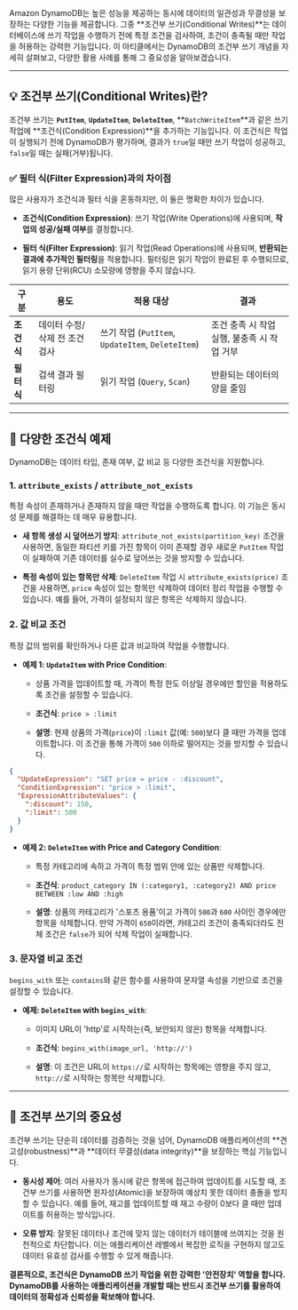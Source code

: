 
Amazon DynamoDB는 높은 성능을 제공하는 동시에 데이터의 일관성과 무결성을 보장하는 다양한 기능을 제공합니다. 그중 **조건부 쓰기(Conditional Writes)**는 데이터베이스에 쓰기 작업을 수행하기 전에 특정 조건을 검사하여, 조건이 충족될 때만 작업을 허용하는 강력한 기능입니다. 이 아티클에서는 DynamoDB의 조건부 쓰기 개념을 자세히 살펴보고, 다양한 활용 사례를 통해 그 중요성을 알아보겠습니다.

---

## 💡 조건부 쓰기(Conditional Writes)란?

조건부 쓰기는 **`PutItem`**, **`UpdateItem`**, **`DeleteItem`**, **`BatchWriteItem`**과 같은 쓰기 작업에 **조건식(Condition Expression)**을 추가하는 기능입니다. 이 조건식은 작업이 실행되기 전에 DynamoDB가 평가하며, 결과가 `true`일 때만 쓰기 작업이 성공하고, `false`일 때는 실패(거부)됩니다.

### **✅ 필터 식(Filter Expression)과의 차이점**

많은 사용자가 조건식과 필터 식을 혼동하지만, 이 둘은 명확한 차이가 있습니다.

- **조건식(Condition Expression)**: 쓰기 작업(Write Operations)에 사용되며, **작업의 성공/실패 여부**를 결정합니다.
    
- **필터 식(Filter Expression)**: 읽기 작업(Read Operations)에 사용되며, **반환되는 결과에 추가적인 필터링**을 적용합니다. 필터링은 읽기 작업이 완료된 후 수행되므로, 읽기 용량 단위(RCU) 소모량에 영향을 주지 않습니다.

|구분|용도|적용 대상|결과|
|---|---|---|---|
|**조건식**|데이터 수정/삭제 전 조건 검사|쓰기 작업 (`PutItem`, `UpdateItem`, `DeleteItem`)|조건 충족 시 작업 실행, 불충족 시 작업 거부|
|**필터 식**|검색 결과 필터링|읽기 작업 (`Query`, `Scan`)|반환되는 데이터의 양을 줄임|

---

## 🔧 다양한 조건식 예제

DynamoDB는 데이터 타입, 존재 여부, 값 비교 등 다양한 조건식을 지원합니다.

### 1. `attribute_exists` / `attribute_not_exists`

특정 속성이 존재하거나 존재하지 않을 때만 작업을 수행하도록 합니다. 이 기능은 동시성 문제를 해결하는 데 매우 유용합니다.

- **새 항목 생성 시 덮어쓰기 방지**: `attribute_not_exists(partition_key)` 조건을 사용하면, 동일한 파티션 키를 가진 항목이 이미 존재할 경우 새로운 `PutItem` 작업이 실패하여 기존 데이터를 실수로 덮어쓰는 것을 방지할 수 있습니다.
    
- **특정 속성이 있는 항목만 삭제**: `DeleteItem` 작업 시 `attribute_exists(price)` 조건을 사용하면, `price` 속성이 있는 항목만 삭제하여 데이터 정리 작업을 수행할 수 있습니다. 예를 들어, 가격이 설정되지 않은 항목은 삭제하지 않습니다.
    

### 2. 값 비교 조건

특정 값의 범위를 확인하거나 다른 값과 비교하여 작업을 수행합니다.

- **예제 1: `UpdateItem` with Price Condition**:
    
    - 상품 가격을 업데이트할 때, 가격이 특정 한도 이상일 경우에만 할인을 적용하도록 조건을 설정할 수 있습니다.
        
    - **조건식**: `price > :limit`
        
    - **설명**: 현재 상품의 가격(`price`)이 `:limit` 값(예: `500`)보다 클 때만 가격을 업데이트합니다. 이 조건을 통해 가격이 `500` 이하로 떨어지는 것을 방지할 수 있습니다.

```JSON
{
  "UpdateExpression": "SET price = price - :discount",
  "ConditionExpression": "price > :limit",
  "ExpressionAttributeValues": {
    ":discount": 150,
    ":limit": 500
  }
}
```

- **예제 2: `DeleteItem` with Price and Category Condition**:
    
    - 특정 카테고리에 속하고 가격이 특정 범위 안에 있는 상품만 삭제합니다.
        
    - **조건식**: `product_category IN (:category1, :category2) AND price BETWEEN :low AND :high`
        
    - **설명**: 상품의 카테고리가 '스포츠 용품'이고 가격이 `500`과 `600` 사이인 경우에만 항목을 삭제합니다. 만약 가격이 `650`이라면, 카테고리 조건이 충족되더라도 전체 조건은 `false`가 되어 삭제 작업이 실패합니다.

### 3. 문자열 비교 조건

`begins_with` 또는 `contains`와 같은 함수를 사용하여 문자열 속성을 기반으로 조건을 설정할 수 있습니다.

- **예제: `DeleteItem` with `begins_with`**:
    
    - 이미지 URL이 'http'로 시작하는(즉, 보안되지 않은) 항목을 삭제합니다.
        
    - **조건식**: `begins_with(image_url, 'http://')`
        
    - **설명**: 이 조건은 URL이 `https://`로 시작하는 항목에는 영향을 주지 않고, `http://`로 시작하는 항목만 삭제합니다.

---

## 🎯 조건부 쓰기의 중요성

조건부 쓰기는 단순히 데이터를 검증하는 것을 넘어, DynamoDB 애플리케이션의 **견고성(robustness)**과 **데이터 무결성(data integrity)**을 보장하는 핵심 기능입니다.

- **동시성 제어**: 여러 사용자가 동시에 같은 항목에 접근하여 업데이트를 시도할 때, 조건부 쓰기를 사용하면 원자성(Atomic)을 보장하여 예상치 못한 데이터 충돌을 방지할 수 있습니다. 예를 들어, 재고를 업데이트할 때 재고 수량이 0보다 클 때만 업데이트를 허용하는 방식입니다.
    
- **오류 방지**: 잘못된 데이터나 조건에 맞지 않는 데이터가 테이블에 쓰여지는 것을 원천적으로 차단합니다. 이는 애플리케이션 레벨에서 복잡한 로직을 구현하지 않고도 데이터 유효성 검사를 수행할 수 있게 해줍니다.
    

**결론적으로, 조건식은 DynamoDB 쓰기 작업을 위한 강력한 '안전장치' 역할을 합니다. DynamoDB를 사용하는 애플리케이션을 개발할 때는 반드시 조건부 쓰기를 활용하여 데이터의 정확성과 신뢰성을 확보해야 합니다.**